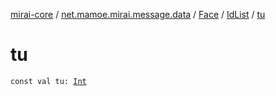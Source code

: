 [mirai-core](../../../index.md) / [net.mamoe.mirai.message.data](../../index.md) / [Face](../index.md) / [IdList](index.md) / [tu](./tu.md)

# tu

`const val tu: `[`Int`](https://kotlinlang.org/api/latest/jvm/stdlib/kotlin/-int/index.html)